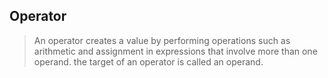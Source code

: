 ## Operator

> An operator creates a value by performing operations such as arithmetic and assignment in expressions that involve more than one operand.
> the target of an operator is called an operand.

